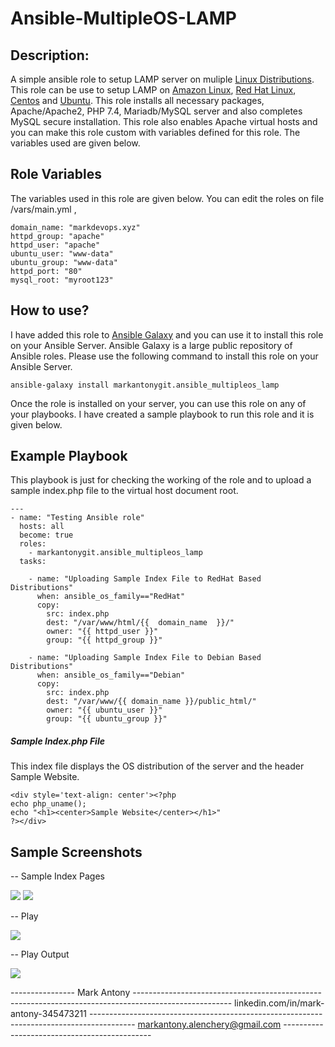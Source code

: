 # Ansible-MultipleOS-LAMP

## Description:

A simple ansible role to setup LAMP server on muliple [Linux Distributions](https://en.wikipedia.org/wiki/List_of_Linux_distributions). This role can be use to setup LAMP on [Amazon Linux](https://aws.amazon.com/amazon-linux-ami/), [Red Hat Linux](https://www.redhat.com/en/technologies/linux-platforms/enterprise-linux), [Centos](https://www.centos.org/) and [Ubuntu](https://ubuntu.com/). This role installs all necessary packages, Apache/Apache2, PHP 7.4, Mariadb/MySQL server and also completes MySQL secure installation. This role also enables Apache virtual hosts and you can make this role custom with variables defined for this role. The variables used are given below.

## Role Variables

The variables used in this role are given below. You can edit the roles on file /vars/main.yml ,
```
domain_name: "markdevops.xyz"
httpd_group: "apache"
httpd_user: "apache"
ubuntu_user: "www-data"
ubuntu_group: "www-data"
httpd_port: "80"
mysql_root: "myroot123"
```

## How to use?

I have added this role to [Ansible Galaxy](https://galaxy.ansible.com/) and you can use it to install this role on your Ansible Server. Ansible Galaxy is a large public repository of Ansible roles. Please use the following command to install this role on your Ansible Server.
```
ansible-galaxy install markantonygit.ansible_multipleos_lamp
```
Once the role is installed on your server, you can use this role on any of your playbooks. I have created a sample playbook to run this role and it is given below.

## Example Playbook 

This playbook is just for checking the working of the role and to upload a sample index.php file to the virtual host document root. 

```
---
- name: "Testing Ansible role"
  hosts: all
  become: true
  roles:
    - markantonygit.ansible_multipleos_lamp
  tasks:

    - name: "Uploading Sample Index File to RedHat Based Distributions"
      when: ansible_os_family=="RedHat"
      copy:
        src: index.php
        dest: "/var/www/html/{{  domain_name  }}/"
        owner: "{{ httpd_user }}"
        group: "{{ httpd_group }}"

    - name: "Uploading Sample Index File to Debian Based Distributions"
      when: ansible_os_family=="Debian"
      copy:
        src: index.php
        dest: "/var/www/{{ domain_name }}/public_html/"
        owner: "{{ ubuntu_user }}"
        group: "{{ ubuntu_group }}"
```
##### Sample Index.php File

This index file displays the OS distribution of the server and the header Sample Website. 
 
```
<div style='text-align: center'><?php
echo php_uname();
echo "<h1><center>Sample Website</center></h1>"
?></div>
```

## Sample Screenshots

-- Sample Index Pages

![](https://i.ibb.co/rdyhvZg/lamp1.jpg)
![](https://i.ibb.co/hFCbL6j/lamp2.jpg)

-- Play 

![](https://i.ibb.co/gtSXGf0/lamp4.jpg)

-- Play Output

![](https://i.ibb.co/XbQcLms/lamp3.jpg)

---------------- Mark Antony ------------------------------------------------------------------------------------------------------ linkedin.com/in/mark-antony-345473211 ----------------------------------------------------------------------------------------- markantony.alenchery@gmail.com ---------------------------------------------
                                                        
